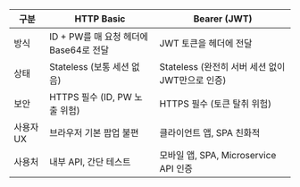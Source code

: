 | 구분     | HTTP Basic                   | Bearer (JWT)                       |
| ------ | ---------------------------- | ---------------------------------- |
| 방식     | ID + PW를 매 요청 헤더에 Base64로 전달 | JWT 토큰을 헤더에 전달                     |
| 상태     | Stateless (보통 세션 없음)         | Stateless (완전히 서버 세션 없이 JWT만으로 인증) |
| 보안     | HTTPS 필수 (ID, PW 노출 위험)      | HTTPS 필수 (토큰 탈취 위험)                |
| 사용자 UX | 브라우저 기본 팝업 불편                | 클라이언트 앱, SPA 친화적                   |
| 사용처    | 내부 API, 간단 테스트               | 모바일 앱, SPA, Microservice API 인증    |
